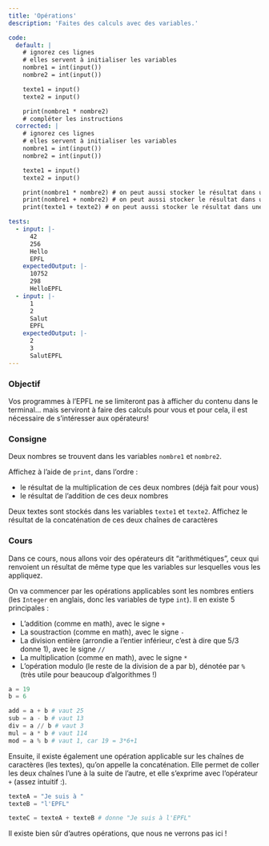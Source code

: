 ```yaml
---
title: 'Opérations'
description: 'Faites des calculs avec des variables.'

code:
  default: |
    # ignorez ces lignes
    # elles servent à initialiser les variables
    nombre1 = int(input())
    nombre2 = int(input())

    texte1 = input()
    texte2 = input()

    print(nombre1 * nombre2)
    # compléter les instructions
  corrected: |
    # ignorez ces lignes
    # elles servent à initialiser les variables
    nombre1 = int(input())
    nombre2 = int(input())

    texte1 = input()
    texte2 = input()

    print(nombre1 * nombre2) # on peut aussi stocker le résultat dans une variable intermédiaire
    print(nombre1 + nombre2) # on peut aussi stocker le résultat dans une variable intermédiaire
    print(texte1 + texte2) # on peut aussi stocker le résultat dans une variable intermédiaire

tests:
  - input: |-
      42
      256
      Hello
      EPFL
    expectedOutput: |-
      10752
      298
      HelloEPFL
  - input: |-
      1
      2
      Salut
      EPFL
    expectedOutput: |-
      2
      3
      SalutEPFL
---
```


### Objectif

Vos programmes à l’EPFL ne se limiteront pas à afficher du contenu dans le terminal… mais serviront à faire des calculs pour vous et pour cela, il est nécessaire de s’intéresser aux opérateurs!

### Consigne

Deux nombres se trouvent dans les variables `nombre1` et `nombre2`.

Affichez à l’aide de `print`, dans l’ordre :

- le résultat de la multiplication de ces deux nombres (déjà fait pour vous)
- le résultat de l’addition de ces deux nombres

Deux textes sont stockés dans les variables `texte1` et `texte2`.
Affichez le résultat de la concaténation de ces deux chaînes de caractères

### Cours

Dans ce cours, nous allons voir des opérateurs dit “arithmétiques”, ceux qui renvoient un résultat de même type que les variables sur lesquelles vous les appliquez.

On va commencer par les opérations applicables sont les nombres entiers (les `Integer` en anglais, donc les variables de type `int`). Il en existe 5 principales :

- L’addition (comme en math), avec le signe `+`
- La soustraction (comme en math), avec le signe `-`
- La division entière (arrondie a l’entier inférieur, c’est à dire que 5/3 donne 1), avec le signe `//`
- La multiplication (comme en math), avec le signe `*`
- L’opération modulo (le reste de la division de a par b), dénotée par `%` (très utile pour beaucoup d’algorithmes !)

```python
a = 19
b = 6

add = a + b # vaut 25
sub = a - b # vaut 13
div = a // b # vaut 3
mul = a * b # vaut 114
mod = a % b # vaut 1, car 19 = 3*6+1
```

Ensuite, il existe également une opération applicable sur les chaînes de caractères (les textes), qu’on appelle la concaténation. Elle permet de coller les deux chaînes l’une à la suite de l’autre, et elle s’exprime avec l’opérateur `+` (assez intuitif :).

```python
texteA = "Je suis à "
texteB = "l'EPFL"

texteC = texteA + texteB # donne "Je suis à l'EPFL"
```

Il existe bien sûr d’autres opérations, que nous ne verrons pas ici !
